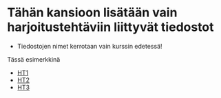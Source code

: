 # Tähän kansioon lisätään vain harjoitustehtäviin liittyvät tiedostot


* Tiedostojen nimet kerrotaan vain kurssin edetessä!


Tässä esimerkkinä 
* [HT1](https://gitlab.labranet.jamk.fi/TTOS0100/esimerkki-projekti-v1/blob/master/harjoitustehtavat/ht1-palautus-esimerkki.md)
* [HT2](https://gitlab.labranet.jamk.fi/TTOS0100/esimerkki-projekti-v1/blob/master/harjoitustehtavat/ht2-palautus-esimerkki.md)
* [HT3](https://gitlab.labranet.jamk.fi/TTOS0100/esimerkki-projekti-v1/blob/master/harjoitustehtavat/ht3-palautus-esimerkki.md)